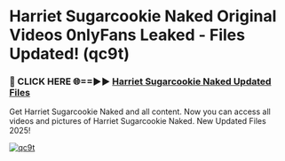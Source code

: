 # Harriet Sugarcookie Naked Original Videos 0nlyFans Leaked - Files Updated! (qc9t)

<h3>🔴 CLICK HERE 🌐==►► <a href="https://tinyurl.com/yckcrads" rel="nofollow">Harriet Sugarcookie Naked Updated Files</a></h3>

Get Harriet Sugarcookie Naked and all content. Now you can access all videos and pictures of Harriet Sugarcookie Naked. New Updated Files 2025!

[![qc9t](https://i.imgur.com/hpKpOFt.gif)](https://tinyurl.com/yckcrads)
